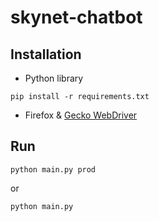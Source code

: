 # skynet-chatbot

## Installation
- Python library
```shell script
pip install -r requirements.txt
```
- Firefox & [Gecko WebDriver](https://github.com/mozilla/geckodriver/releases)

## Run
```shell script
python main.py prod
```
or
```shell script
python main.py
```
